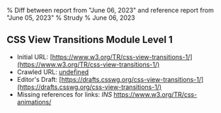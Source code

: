 % Diff between report from "June 06, 2023" and reference report from "June 05, 2023"
% Strudy
% June 06, 2023

## CSS View Transitions Module Level 1

- Initial URL: [https://www.w3.org/TR/css-view-transitions-1/](https://www.w3.org/TR/css-view-transitions-1/)
- Crawled URL: [undefined](undefined)
- Editor's Draft: [https://drafts.csswg.org/css-view-transitions-1/](https://drafts.csswg.org/css-view-transitions-1/)
- Missing references for links: *INS* https://www.w3.org/TR/css-animations/



